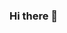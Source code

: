 ### Hi there 👋

<!--
**gfairhurst/gfairhurst** is a ✨ _special_ ✨ repository because its `README.md` (this file) appears on your GitHub profile.

I'm Guillermo Fairhurst, this is my Github Profile.

- 🔭 I’m currently working at [Digital House](www.digitalhouse.com.ar) as **Data Science and Machine Learning Professor**.
- 🌱 I’m currently learning **Azure Cloud Services** (Bertelsmann Technology and Udacity Scholarship)
- 👯 I’m looking to collaborate on any Machine Learning Project. Revenue Assurance related preferred.
- 💬 Ask me about ...

**📫 How to reach me:**
- [Email](guillermo.fairhurst@gmail.com)
- [Twitter](https://twitter.com/FairhurstBilly)

-->

